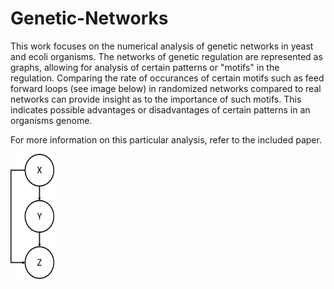 # Genetic-Networks

This work focuses on the numerical analysis of genetic networks in yeast and ecoli organisms. The networks of genetic regulation are represented as graphs, allowing for analysis of certain patterns or "motifs" in the regulation. Comparing the rate of occurances of certain motifs such as feed forward loops (see image below) in randomized networks compared to real networks can provide insight as to the importance of such motifs. This indicates possible advantages or disadvantages of certain patterns in an organisms genome.

For more information on this particular analysis, refer to the included paper.

<!-- ![Feed Forward Loop diagram](/FFLdiagram.jpg)
 -->
<img src="/FFLdiagram.jpg" width="70px" height="200px" alt="Feed Forward Loop diagram">

